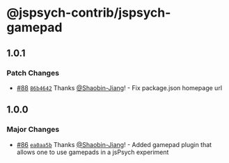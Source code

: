 # @jspsych-contrib/jspsych-gamepad

## 1.0.1

### Patch Changes

- [#88](https://github.com/jspsych/jspsych-contrib/pull/88) [`86b4642`](https://github.com/jspsych/jspsych-contrib/commit/86b4642cbd2ae60cd2f2d1851505a618870792e9) Thanks [@Shaobin-Jiang](https://github.com/Shaobin-Jiang)! - Fix package.json homepage url

## 1.0.0

### Major Changes

- [#86](https://github.com/jspsych/jspsych-contrib/pull/86) [`ea0aa5b`](https://github.com/jspsych/jspsych-contrib/commit/ea0aa5b66450b16f277d5e4aba37d32f398b1931) Thanks [@Shaobin-Jiang](https://github.com/Shaobin-Jiang)! - Added gamepad plugin that allows one to use gamepads in a jsPsych experiment
